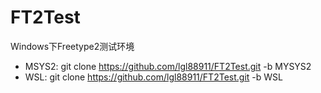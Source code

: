 # FT2Test
Windows下Freetype2测试环境

* MSYS2: git clone https://github.com/lgl88911/FT2Test.git -b MYSYS2
* WSL: git clone https://github.com/lgl88911/FT2Test.git -b WSL